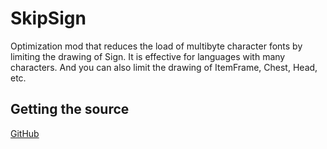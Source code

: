 SkipSign
========

Optimization mod that reduces the load of multibyte character fonts by limiting
the drawing of Sign. It is effective for languages ​​with many characters.
And you can also limit the drawing of ItemFrame, Chest, Head, etc.

## Getting the source ##

[GitHub](https://github.com/TTTA2/SkipSignGUI.git)
